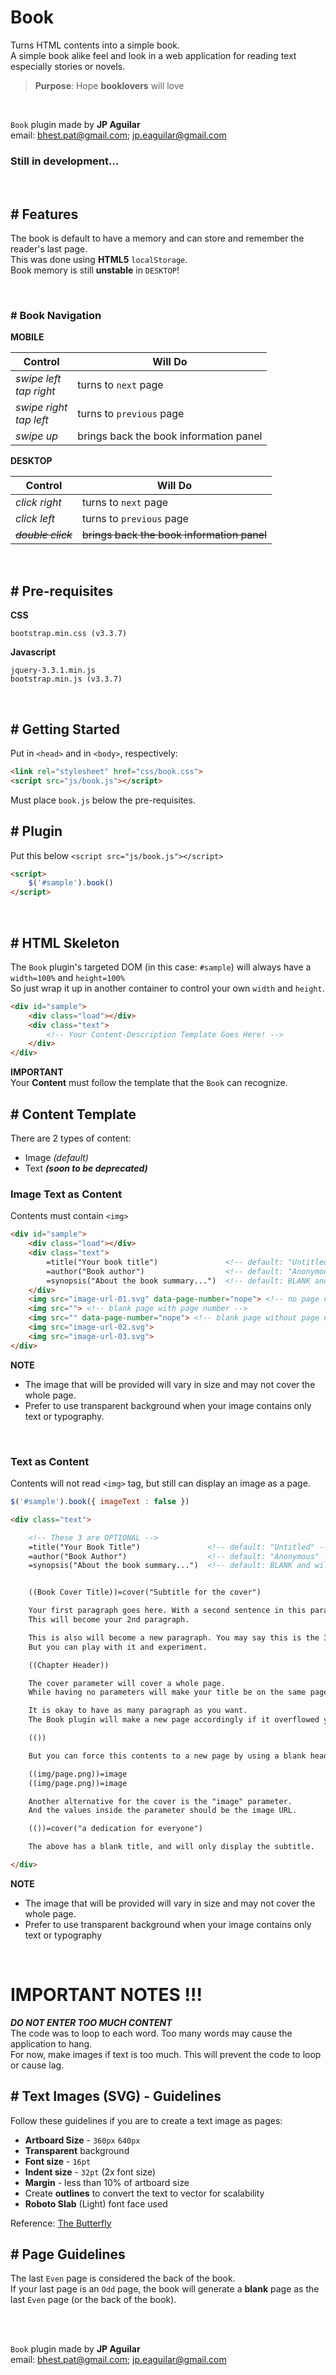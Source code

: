 # Book
Turns HTML contents into a simple book.\
A simple book alike feel and look in a web application for reading text especially stories or novels.
<br>

>**Purpose**: Hope **booklovers** will love

<br>

```Book``` plugin made by **JP Aguilar**<br>
email: bhest.pat@gmail.com; jp.eaguilar@gmail.com
<br>

### Still in development...
<br>

## # Features

The book is default to have a memory and can store and remember the reader's last page.\
This was done using **HTML5** ```localStorage```.\
Book memory is still **unstable** in ```DESKTOP```!

<br>

### # Book Navigation
**MOBILE**

Control                     | Will Do
----------------------------|-------------------------------
_swipe left_<br>_tap right_ | turns to ```next``` page
_swipe right_<br>_tap left_ | turns to ```previous``` page
_swipe up_                  | brings back the book information panel

**DESKTOP**

Control                     | Will Do
----------------------------|-------------------------------
_click right_               | turns to ```next``` page
_click left_                | turns to ```previous``` page
~~_double click_~~          | ~~brings back the book information panel~~

<br>

## # Pre-requisites
**CSS**
```
bootstrap.min.css (v3.3.7)
```

**Javascript**
```
jquery-3.3.1.min.js
bootstrap.min.js (v3.3.7)
```
<br>

## # Getting Started
Put in ```<head>``` and in ```<body>```, respectively:
```html
<link rel="stylesheet" href="css/book.css">
<script src="js/book.js"></script>
```
Must place ```book.js``` below the pre-requisites.
<br>

## # Plugin
Put this below ```<script src="js/book.js"></script>```
```html
<script>
	$('#sample').book()
</script>
```
<br>

## # HTML Skeleton
The ```Book``` plugin's targeted DOM (in this case: ```#sample```) will always have a ```width=100%``` and ```height=100%```<br>
So just wrap it up in another container to control your own ```width``` and ```height```.
```html
<div id="sample">
	<div class="load"></div>
	<div class="text">
		<!-- Your Content-Description Template Goes Here! -->
	</div>
</div>
```
**IMPORTANT**<br>
Your **Content** must follow the template that the ```Book``` can recognize.
<br>

## # Content Template

There are 2 types of content:
- Image *(default)*
- Text **_(soon to be deprecated)_**

### Image Text as Content
Contents must contain ```<img>``` 
```html
<div id="sample">
	<div class="load"></div>
	<div class="text">
		=title("Your book title") 				<!-- default: "Untitled" -->
		=author("Book author") 					<!-- default: "Anonymous" -->
		=synopsis("About the book summary...") 	<!-- default: BLANK and will not be displayed -->
	</div>
	<img src="image-url-01.svg" data-page-number="nope"> <!-- no page number -->
	<img src=""> <!-- blank page with page number -->
	<img src="" data-page-number="nope"> <!-- blank page without page number -->
	<img src="image-url-02.svg">
	<img src="image-url-03.svg">
</div>
```

**NOTE**
- The image that will be provided will vary in size and may not cover the whole page.
- Prefer to use transparent background when your image contains only text or typography.
<br>

### Text as Content
Contents will not read ```<img>``` tag, but still can display an image as a page.
```javascript
$('#sample').book({ imageText : false })
```

```html
<div class="text">

	<!-- These 3 are OPTIONAL -->
	=title("Your Book Title") 				<!-- default: "Untitled" -->
	=author("Book Author") 	  				<!-- default: "Anonymous" -->
	=synopsis("About the book summary...")  <!-- default: BLANK and will not be displayed -->


	((Book Cover Title))=cover("Subtitle for the cover")

	Your first paragraph goes here. With a second sentence in this paragraph.
	This will become your 2nd paragraph.

	This is also will become a new paragraph. You may say this is the 3rd paragraph.
	But you can play with it and experiment.

	((Chapter Header))

	The cover parameter will cover a whole page.
	While having no parameters will make your title be on the same page with your paragraphs.

	It is okay to have as many paragraph as you want.
	The Book plugin will make a new page accordingly if it overflowed your pages.

	(())

	But you can force this contents to a new page by using a blank header.

	((img/page.png))=image
	((img/page.png))=image

	Another alternative for the cover is the "image" parameter.
	And the values inside the parameter should be the image URL.

	(())=cover("a dedication for everyone")

	The above has a blank title, and will only display the subtitle.

</div>
```

**NOTE**
- The image that will be provided will vary in size and may not cover the whole page.
- Prefer to use transparent background when your image contains only text or typography
<br>

# IMPORTANT NOTES !!!
**_DO NOT ENTER TOO MUCH CONTENT_**<br>
The code was to loop to each word. Too many words may cause the application to hang.<br>
For now, make images if text is too much. This will prevent the code to loop or cause lag.<br>

## # Text Images (SVG) - Guidelines
Follow these guidelines if you are to create a text image as pages:
- **Artboard Size** - ```360px``` ```640px```
- **Transparent** background
- **Font size** - ```16pt```
- **Indent size** - ```32pt``` (2x font size)
- **Margin** - less than 10% of artboard size
- Create **outlines** to convert the text to vector for scalability
- **Roboto Slab** (Light) font face used

[//]: # ( Source Hans Serif - Korean Hangul font / 본명조 Light = 20pt)

Reference: [The Butterfly](https://timelights.github.io/book/sample-thebutterfly)

## # Page Guidelines
The last ```Even``` page is considered the back of the book.\
If your last page is an ```Odd``` page, the book will generate a **blank** page as the last ```Even``` page (or the back of the book).

<br>
<br>

```Book``` plugin made by **JP Aguilar**<br>
email: bhest.pat@gmail.com; jp.eaguilar@gmail.com

[//]: # ( N O T E S  - T O -  D E V E L O P E R )

[//]: # (To see a user-friendly layout of this file -- Go to this site : stackedit.io)
[//]: # (uigradients.com/<#name>)
[//]: # (#LastFantasy = #e55e88 #61c4e4 -- Hot Pink and Light Blue !!!NOTE!!! This is my own!)
[//]: # (#PacificDream = #34e89e #0f3443 -- Light Green and Dark Teal)

[//]: # (if pure text image, get size from mydevice.io - 360px 640px)
[//]: # (if not pure text image, get size from viewportsizes.com/mine or look at book.js //viewport sizes )
[//]: # (viewport = 360px 560px )

[//]: # ( Adobe Illustrator ! )


[//]: # (Other font: https://github.com/adobe-fonts/source-han-serif/blob/release/OTF/Korean/SourceHanSerifK-Light.otf)

[//]: # (AI add gradient to editable text:)
[//]: # (https://www.youtube.com/watch?v=Wg1lL6tgq3c)